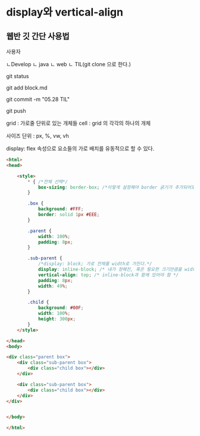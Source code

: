# display와 vertical-align  
  
  ## 웹반 깃 간단 사용법
  사용자
  
  ㄴDevelop
      ㄴ java
      ㄴ web
      ㄴ TIL(git clone 으로 한다.)
  
  git status
  
  git add block.md
  
  git commit -m "05.28 TIL"
  
  git push
  
  
  
grid : 가로줄 단위로 있는 개체들 
cell : grid 의 각각의 하나의 개체

사이즈 단위 : px, %, vw, vh

display: flex 속성으로 요소들의 가로 배치를 유동적으로 할 수 있다.



```html
<html>
<head>

    <style>
        * { /*전체 선택*/
            box-sizing: border-box; /*이렇게 설정해야 border 굵기가 추가되어도 사이즈 밖으로 나가지 않는다.*/
        }

        .box {
            background: #FFF;
            border: solid 1px #EEE;
        }

        .parent {
            width: 100%;
            padding: 8px;
        }

        .sub-parent {
            /*display: block; 가로 전체를 width로 가진다.*/
            display: inline-block; /* 내가 정해진, 혹은 필요한 크기만큼을 width로 가진다. */
            vertical-align: top; /* inline-block과 함께 있어야 함 */
            padding: 8px;
            width: 49%;
        }

        .child {
            background: #00F;
            width: 100%;
            height: 300px;
        }
    </style>

</head>
<body>

<div class="parent box">
    <div class="sub-parent box">
        <div class="child box"></div>
    </div>

    <div class="sub-parent box">
        <div class="child box"></div>
    </div>
</div>


</body>

</html>
```
    
